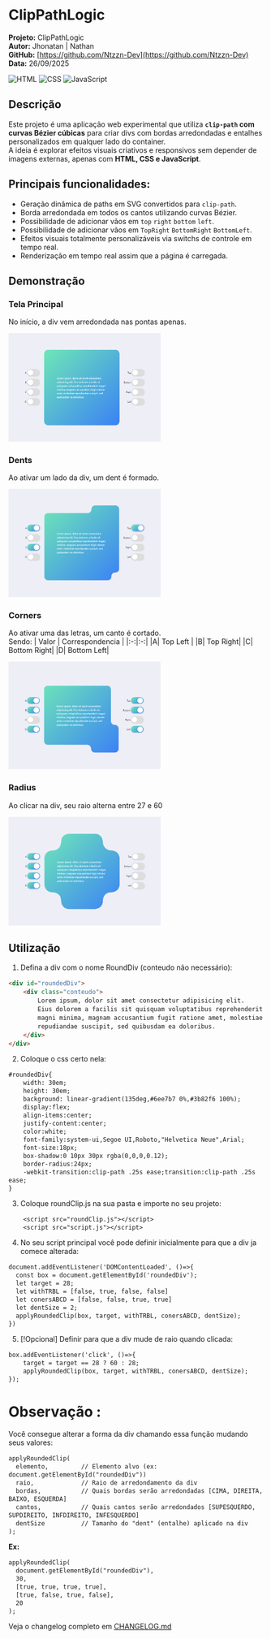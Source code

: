 # ClipPathLogic

**Projeto:** ClipPathLogic  
**Autor:** Jhonatan | Nathan  
**GitHub:** [https://github.com/Ntzzn-Dev](https://github.com/Ntzzn-Dev)  
**Data:** 26/09/2025  

![HTML](https://img.shields.io/badge/HTML5-E34F26?style=for-the-badge&logo=html5&logoColor=white)
![CSS](https://img.shields.io/badge/CSS3-1572B6?style=for-the-badge&logo=css3&logoColor=white)
![JavaScript](https://img.shields.io/badge/JavaScript-F7DF1E?style=for-the-badge&logo=javascript&logoColor=black) 

## Descrição  

Este projeto é uma aplicação web experimental que utiliza **`clip-path` com curvas Bézier cúbicas** para criar divs com bordas arredondadas e entalhes personalizados em qualquer lado do container.  
A ideia é explorar efeitos visuais criativos e responsivos sem depender de imagens externas, apenas com **HTML, CSS e JavaScript**.

## Principais funcionalidades:

- Geração dinâmica de paths em SVG convertidos para `clip-path`.  
- Borda arredondada em todos os cantos utilizando curvas Bézier.  
- Possibilidade de adicionar vãos em `top` `right` `bottom` `left`.  
- Possibilidade de adicionar vãos em `TopRight` `BottomRight` `BottomLeft`.  
- Efeitos visuais totalmente personalizáveis via switchs de controle em tempo real.  
- Renderização em tempo real assim que a página é carregada.  

## Demonstração  

### Tela Principal  
No início, a div vem arredondada nas pontas apenas.  
<p float="left">
<img src="assets/standard.png" width="300"/>
</p>

### Dents
Ao ativar um lado da div, um dent é formado.  
<p float="left">
<img src="assets/topAC.png" width="300"/> 
</p>

### Corners
Ao ativar uma das letras, um canto é cortado.  
Sendo:
| Valor | Correspondencia |
|:-:|:-:|
|A| Top Left |
|B| Top Right|
|C| Bottom Right|
|D| Bottom Left|
<p float="left">
<img src="assets/bottomTopLeftABD.png" width="300"/>
</p>

### Radius  
Ao clicar na div, seu raio alterna entre 27 e 60
<p float="left">
<img src="assets/differentRadius.png" width="300"/>
</p>

## Utilização  
1. Defina a div com o nome RoundDiv (conteudo não necessário):  
```html
<div id="roundedDiv">
    <div class="conteudo">
        Lorem ipsum, dolor sit amet consectetur adipisicing elit. 
        Eius dolorem a facilis sit quisquam voluptatibus reprehenderit 
        magni minima, magnam accusantium fugit ratione amet, molestiae 
        repudiandae suscipit, sed quibusdam ea doloribus.
    </div>
</div>
```

2. Coloque o css certo nela:
```
#roundedDiv{    
    width: 30em;
    height: 30em;
    background: linear-gradient(135deg,#6ee7b7 0%,#3b82f6 100%);
    display:flex;
    align-items:center;
    justify-content:center;
    color:white;
    font-family:system-ui,Segoe UI,Roboto,"Helvetica Neue",Arial;
    font-size:18px;
    box-shadow:0 10px 30px rgba(0,0,0,0.12);
    border-radius:24px;
    -webkit-transition:clip-path .25s ease;transition:clip-path .25s ease;
}
```

3. Coloque roundClip.js na sua pasta e importe no seu projeto:  
```
    <script src="roundClip.js"></script>
    <script src="script.js"></script>
```  

4. No seu script principal você pode definir inicialmente para que a div ja comece alterada:

```
document.addEventListener('DOMContentLoaded', ()=>{
  const box = document.getElementById('roundedDiv');
  let target = 28;
  let withTRBL = [false, true, false, false]
  let conersABCD = [false, false, true, true]
  let dentSize = 2;
  applyRoundedClip(box, target, withTRBL, conersABCD, dentSize);
})
```

5. [!Opcional] Definir para que a div mude de raio quando clicada:
```
box.addEventListener('click', ()=>{
    target = target == 28 ? 60 : 28;
    applyRoundedClip(box, target, withTRBL, conersABCD, dentSize);
});
```  
  
# **Observação :** 
Você consegue alterar a forma da div chamando essa função mudando seus valores:
```
applyRoundedClip(
  elemento,         // Elemento alvo (ex: document.getElementById("roundedDiv"))
  raio,             // Raio de arredondamento da div
  bordas,           // Quais bordas serão arredondadas [CIMA, DIREITA, BAIXO, ESQUERDA]
  cantos,           // Quais cantos serão arredondados [SUPESQUERDO, SUPDIREITO, INFDIREITO, INFESQUERDO]
  dentSize          // Tamanho do "dent" (entalhe) aplicado na div
);
```
**Ex:**
```
applyRoundedClip(
  document.getElementById("roundedDiv"),
  30,
  [true, true, true, true],
  [true, false, true, false],
  20
);
```

Veja o changelog completo em [CHANGELOG.md](CHANGELOG.md)